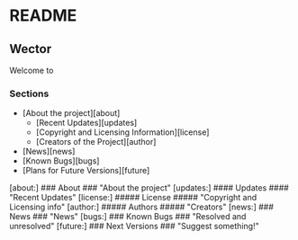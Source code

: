 README
================

## **Wector** ##

Welcome to 

### Sections ###
* [About the project][about] 
	* [Recent Updates][updates]
	* [Copyright and Licensing Information][license]
	* [Creators of the Project][author]
* [News][news]
* [Known Bugs][bugs]
* [Plans for Future Versions][future]


[about:] ### About ### "About the project"
[updates:] #### Updates #### "Recent Updates"
[license:] ##### License ##### "Copyright and Licensing info"
[author:] ##### Authors ##### "Creators"
[news:] ### News ### "News"
[bugs:] ### Known Bugs ### "Resolved and unresolved"
[future:] ### Next Versions ### "Suggest something!"
